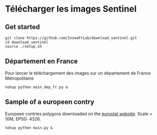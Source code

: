 # Télécharger les images Sentinel

## Get started

```
git clone https://github.com/InseeFrLab/download_sentinel.git
cd download_sentinel
source ./setup.sh
```

## Département en France

Pour lancer le téléchargement des images sur un département de France Métropolitaine

```
nohup python main_dep_fr.py &
```

## Sample of a europeen contry

Europeen contries polygons downloaded on the [eurostat website](https://ec.europa.eu/eurostat/web/gisco/geodata/administrative-units/countries). Scale = 10M, EPSG: 4326.

```
nohup python main.py &
```

